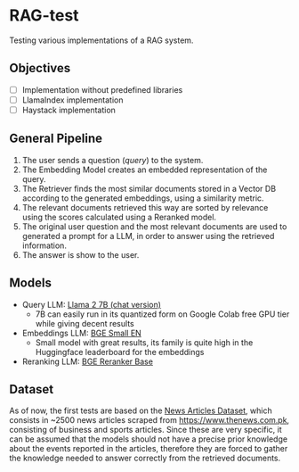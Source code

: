 # RAG-test
Testing various implementations of a RAG system.

## Objectives
- [ ] Implementation without predefined libraries
- [ ] LlamaIndex implementation
- [ ] Haystack implementation

## General Pipeline
1. The user sends a question (*query*) to the system.
2. The Embedding Model creates an embedded representation of the query.
3. The Retriever finds the most similar documents stored in a Vector DB according to the generated embeddings, using a similarity metric.
4. The relevant documents retrieved this way are sorted by relevance using the scores calculated using a Reranked model.
5. The original user question and the most relevant documents are used to generated a prompt for a LLM, in order to answer using the retrieved information.
6. The answer is show to the user.

## Models
- Query LLM: [Llama 2 7B (chat version)](https://huggingface.co/meta-llama/Llama-2-7b-chat-hf)
  - 7B can easily run in its quantized form on Google Colab free GPU tier while giving decent results
- Embeddings LLM: [BGE Small EN](https://huggingface.co/BAAI/bge-small-en-v1.5)
  - Small model with great results, its family is quite high in the Huggingface leaderboard for the embeddings
- Reranking LLM: [BGE Reranker Base]()

## Dataset
As of now, the first tests are based on the [News Articles Dataset](https://www.kaggle.com/datasets/asad1m9a9h6mood/news-articles), which consists in ~2500 news articles scraped from https://www.thenews.com.pk, consisting of business and sports articles. Since these are very specific, it can be assumed that the models should not have a precise prior knowledge about the events reported in the articles, therefore they are forced to gather the knowledge needed to answer correctly from the retrieved documents.
